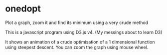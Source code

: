 # onedopt
Plot a graph, zoom it and find its minimum using a very crude method

This is a javascript program using D3.js v4. (My messings about to learn D3)

It shows an animation of a crude optimisation of a 1 dimensional function using steepest descent.
You can zoom the graph using mouse wheel. 
